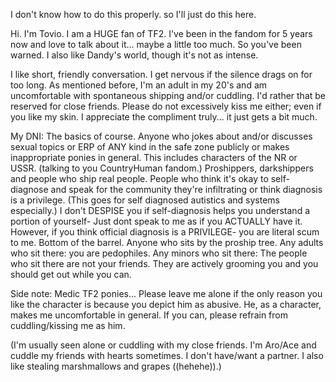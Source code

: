 I don't know how to do this properly. so I'll just do this here.

Hi. I'm Tovio. I am a HUGE fan of TF2. I've been in the fandom for 5 years now and love to talk about it... maybe a little too much. So you've been warned. I also like Dandy's world, though it's not as intense.

I like short, friendly conversation. I get nervous if the silence drags on for too long. As mentioned before, I'm an adult in my 20's and am uncomfortable with spontaneous shipping and/or cuddling. I'd rather that be reserved for close friends. Please do not excessively kiss me either; even if you like my skin. I appreciate the compliment truly... it just gets a bit much.

My DNI: The basics of course. Anyone who jokes about and/or discusses sexual topics or ERP of ANY kind in the safe zone publicly or makes inappropriate ponies in general. This includes characters of the NR or USSR. (talking to you CountryHuman fandom.) Proshippers, darkshippers and people who ship real people. People who think it's okay to self-diagnose and speak for the community they're infiltrating or think diagnosis is a privilege. (This goes for self diagnosed autistics and systems especially.) I don't DESPISE you if self-diagnosis helps you understand a portion of yourself- Just dont speak to me as if you ACTUALLY have it. However, if you think official diagnosis is a PRIVILEGE- you are literal scum to me. Bottom of the barrel. Anyone who sits by the proship tree. Any adults who sit there: you are pedophiles. Any minors who sit there: The people who sit there are not your friends. They are actively grooming you and you should get out while you can. 

Side note: Medic TF2 ponies... Please leave me alone if the only reason you like the character is because you depict him as abusive. He, as a character, makes me uncomfortable in general. If you can, please refrain from cuddling/kissing me as him. 

(I'm usually seen alone or cuddling with my close friends. I'm Aro/Ace and cuddle my friends with hearts sometimes. I don't have/want a partner.
I also like stealing marshmallows and grapes ((hehehe)).)

